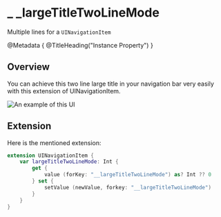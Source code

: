 # \_ \_largeTitleTwoLineMode 
Multiple lines for a `UINavigationItem`

@Metadata {
    @TitleHeading("Instance Property")
}

## Overview

You can achieve this two line large title in your navigation bar very easily with this extension of UINavigationItem.

![An example of this UI](__largeTitleTwoLineMode-Image)

## Extension

Here is the mentioned extension:
```swift
extension UINavigationItem {
    var largeTitleTwoLineMode: Int {
        get {
            value (forKey: "__largeTitleTwoLineMode") as? Int ?? 0
        } set { 
            setValue (newValue, forkey: "__largeTitleTwoLineMode")
        }
    }
}
```
